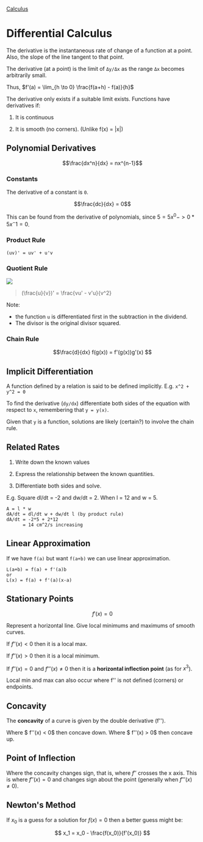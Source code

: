 [Calculus](Calculus.html)

Differential Calculus
====

The derivative is the instantaneous rate of change of a function at a point. Also, the slope of the line tangent to that point.

The derivative (at a point) is the limit of `Δy/Δx` as the range `Δx` becomes arbitrarily small.

Thus, $f'(a) = \lim_{h \to 0} \frac{f(a+h) - f(a)}{h}$

The derivative only exists if a suitable limit exists. Functions have derivatives if:

1. It is continuous

1. It is smooth (no corners). (Unlike f(x) = |x|)

Polynomial Derivatives
---

$$\frac{dx^n}{dx} = nx^{n-1}$$

<script type="flashcard">
Q>>> What is the derivative of $$ 7x^4 $$? <<<
A>>> $$ 28x^3 $$ <<<
</script>

### Constants

The derivative of a constant is `0`.

$$\frac{dc}{dx} = 0$$

This can be found from the derivative of polynomials, since $5 = 5x^0 -> 0 * 5x^-1 = 0$.

<script type="flashcard">
Q>>> What is the derivative of $$ 99 $$? <<<
A>>> $$ 0 $$ because $$ 99 = 99x^0 = 0 * 99x^-1 = 0 $$ <<<
</script>

### Product Rule

    (uv)' = uv' + u'v

<script type="flashcard">
Q>>> Where `u` and `v` are functions $$ (uv)' = ? $$ <<<
A>>> $$ (uv)' = uv' + u'v $$ <<<
</script>

### Quotient Rule

<img src="http://latex.codecogs.com/gif.latex?%28%5Cfrac%7Bu%7D%7Bv%7D%29%27%20%3D%20%5Cfrac%7Bvu%27%20-%20v%27u%7D%7Bv%5E2%7D"/>

> (\frac{u}{v})' = \frac{vu' - v'u}{v^2}

Note:

* the function `u` is differentiated first in the subtraction in the dividend.
* The divisor is the original divisor squared.

<script type="flashcard">
Q>>> $$ (\frac{u}{v})' = ? $$ <<<
A>>> $$ (\frac{u}{v})' = \frac{vu' - v'u}{v^2} $$ <<<
</script>

### Chain Rule

$$\frac{d}{dx} f(g(x)) = f'(g(x))g'(x) $$

<script type="flashcard">
Q>>> $$ \frac{d}{dx} f(g(x)) = ? $$ <<<
A>>> $$ \frac{d}{dx} f(g(x)) = f'(g(x))g'(x) $$ <<<
</script>

Implicit Differentiation
------

A function defined by a relation is said to be defined implicitly. E.g. `x^2 + y^2 = 0`

To find the derivative (`dy/dx`) differentiate both sides of the equation with respect to `x`, remembering that `y = y(x)`.

Given that `y` is a function, solutions are likely (certain?) to involve the chain rule.

Related Rates
-----

1. Write down the known values

1. Express the relationship between the known quantities.

1. Differentiate both sides and solve.

E.g. Square dl/dt = -2 and dw/dt = 2. When l = 12 and w = 5.

    A = l * w
    dA/dt = dl/dt w + dw/dt l (by product rule)
    dA/dt = -2*5 + 2*12
          = 14 cm^2/s increasing

Linear Approximation
------

If we have `f(a)` but want `f(a+b)` we can use linear approximation.

    L(a+b) = f(a) + f'(a)b
    or
    L(x) = f(a) + f'(a)(x-a)

Stationary Points
-----

$$ f'(x) = 0 $$

Represent a horizontal line. Give local minimums and maximums of smooth curves.

If $f''(x) < 0$ then it is a local max.

If $f''(x) > 0$ then it is a local minimum.

If $f''(x) = 0$ and $f'''(x) \neq 0$ then it is a **horizontal inflection point** (as for $x^3$).

Local min and max can also occur where f'' is not defined (corners) or endpoints.

<script>
Q>>> $$f'(2) = 0$$. What does this tell us? <<<
A>>> That the slope of f is 0 at x = 2, therefore x=2 is a turning point or horizontal point of inflection. <<<
Q>>> $$f'(2) = 0$$ and $$f''(2) = -4$$. What does this tell us? <<<
A>>> $x = 2$ is a local maximum, because $$f'(2) = 0$$ tells us it is a turning point or a point of inflection, and $$f''(2) < 0$$ tells us it is concave down.<<<
</script>

Concavity
----

The **concavity** of a curve is given by the double derivative (f'').

Where $ f''(x) < 0$ then concave down.
Where $ f''(x) > 0$ then concave up.

Point of Inflection
----

Where the concavity changes sign, that is, where $f''$ crosses the x axis. This is where $f''(x) = 0$ and changes sign about the point (generally when $f'''(x) \neq 0$).

<script>
Q>>> What are the two requirements for a point of inflection?  <<<
A>>> A point of inflection is defined as a point where the concavity changes. The requirements are:

1. $$f''(x) = 0$$

1. f'' changes sign about the point ($$f'''(x) \neq 0$$). <<<
</script>

Newton's Method
----

If $x_0$ is a guess for a solution for $f(x) = 0$ then a better guess might be:

$$ x_1 = x_0 - \frac{f(x_0)}{f'(x_0)} $$

<script>
Q>>> if $$x_0$$ is a guess for a root of the function `f`, Newton's method suggests that a better guess is...  <<<
A>>> $$x_1 = x_0 - \frac{f(x_0)}{f'(x_0)}$$ <<<
</script>
